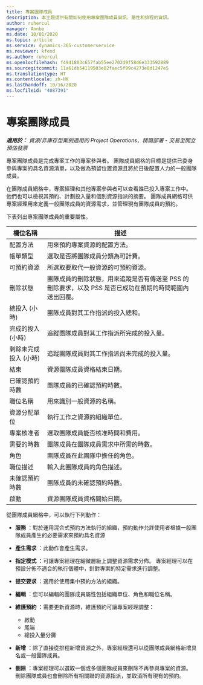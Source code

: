 ```yaml
---
title: 專案團隊成員
description: 本主題提供有關如何使用專案團隊成員資訊、屬性和排程的資訊。
author: ruhercul
manager: Annbe
ms.date: 10/01/2020
ms.topic: article
ms.service: dynamics-365-customerservice
ms.reviewer: kfend
ms.author: ruhercul
ms.openlocfilehash: f4941803c657fab55ee2702d9f58d6e333592889
ms.sourcegitcommit: 11a61db54119503e82faec5f99c4273e8d1247e5
ms.translationtype: HT
ms.contentlocale: zh-HK
ms.lasthandoff: 10/16/2020
ms.locfileid: "4087391"
---
```

# <a name="project-team-members"></a>專案團隊成員

_**適用於：** 資源/非庫存型案例適用的 Project Operations、精簡部署 - 交易至開立預估發票_

專案團隊成員是完成專案工作的專案參與者。 團隊成員網格的目標是提供已委身參與專案的具名資源清單，以及做為預留位置資源且將於日後配置人力的一般團隊成員。

在團隊成員網格中，專案經理和其他專案參與者可以查看誰已投入專案工作中。 他們也可以檢視其預約、計劃投入量和個別資源指派的摘要。 團隊成員網格可供專案經理用來定義一般團隊成員的資源需求，並管理現有團隊成員的預約。

下表列出專案團隊成員的重要屬性。

| 欄位名稱          | 描述                                                                                                                                                                  |
|--------------------------|-----------------------------------------------------------------------------------------------------------------------------------------------------------------------------------|
| 配置方法        | 用來預約專案資源的配置方法。                                                                         |
| 帳單類型             | 選取是否將團隊成員分類為可計費。                                                                                                                                       |
| 可預約資源        | 所選取要取代一般資源的可預約資源。                                                                                                                   |
| 刪除狀態            | 團隊成員的刪除狀態，用來追蹤是否有傳送至 PSS 的刪除要求，以及 PSS 是否已成功在預期的時間範圍內送出回覆。 |
| 總投入 (小時)     | 團隊成員對其工作指派的投入總和。                                                                                                                         |
| 完成的投入 (小時) | 追蹤團隊成員對其工作指派所完成的投入量。                                                                                           |
| 剩餘未完成投入 (小時) | 追蹤團隊成員對其工作指派尚未完成的投入量。                                                                                    |
| 結束                   | 資源團隊成員資格結束日期。                                                                                                                                            |
| 已確認預約時數        | 團隊成員的已確認預約時數。                                                                                                                                                                |
| 職位名稱            | 用來識別一般資源的名稱。                                                                                                                                   |
| 資源分配單位          | 執行工作之資源的組織單位。                                                                                                                      |
| 專案核准者         | 選取團隊成員能否核准時間和費用。                                                                                                                     |
| 需要的時數           | 團隊成員在團隊成員需求中所需的時數。                                                                                                                       |
| 角色                     | 團隊成員在此團隊中擔任的角色。                                                                                                                                |
| 職位描述     | 輸入此團隊成員的角色描述。                                                                                                                             |
| 未確認預約時數        | 團隊成員的未確認預約時數。                                                                                                                                                                 |
| 啟動                    | 資源團隊成員資格開始日期。                                                                                                                                          |

從團隊成員網格中，可以執行下列動作：

- **服務** ：對於運用混合式預約方法執行的組織，預約動作允許使用者根據一般團隊成員產生的必要需求來預約具名資源
- **產生需求** ：此動作會產生需求。
- **指定模式** ：可讓專案經理在細微層級上調整資源需求分佈。 專案經理可以在預設分佈不適合的執行個體中，針對專案的特定需求進行調整。
- **提交要求** ：適用於使用集中預約方法的組織。
- **編輯** ：您可以編輯的團隊成員屬性包括組織單位、角色和職位名稱。
- **維護預約** ：需要更新資源時，維護預約可讓專案經理調整：

    - 啟動
    - 尾端
    - 總投入量分攤

- **新增** ：除了直接從排程新增資源之外，專案經理還可以從團隊成員網格新增具名或一般團隊成員。
- **刪除** ：專案經理可以選取一個或多個團隊成員來刪除不再參與專案的資源。 刪除團隊成員也會刪除所有相關聯的資源指派，並取消所有現有的預約。
